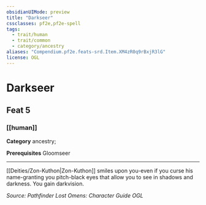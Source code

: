 ```yaml
---
obsidianUIMode: preview
title: "Darkseer"
cssclasses: pf2e,pf2e-spell
tags:
  - trait/human
  - trait/common
  - category/ancestry
aliases: "Compendium.pf2e.feats-srd.Item.XM4zR0q9rBxjR3lG"
license: OGL
---
```

# Darkseer
## Feat 5
### [[human]]

**Category** ancestry; 



**Prerequisites** Gloomseer
* * *
[[Deities/Zon-Kuthon|Zon-Kuthon]] smiles upon you-even if you curse his name-granting you pitch-black eyes that allow you to see in shadows and darkness. You gain darkvision.

*Source: Pathfinder Lost Omens: Character Guide*
*OGL*